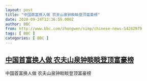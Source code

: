 ```yaml
---
layout: post
title: "中国首富换人做 农夫山泉钟睒睒登顶富豪榜"
date: 2020-09-24T12:36:59.000Z
author: BBC
from: http://www.bbc.com/zhongwen/simp/chinese-news-54282979
tags: [ BBC ]
categories: [ BBC ]
---
```

<!--1600951019000-->
[中国首富换人做 农夫山泉钟睒睒登顶富豪榜](http://www.bbc.com/zhongwen/simp/chinese-news-54282979)
------

<div>
中国首富换人做 农夫山泉钟睒睒登顶富豪榜
</div>
